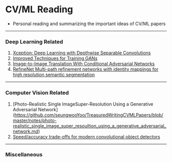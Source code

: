 # CV/ML Reading 
- Personal reading and summarizing the important ideas of CV/ML papers

--------------------

### Deep Learning Related
1. [Xception: Deep Learning with Depthwise Separable Convolutions](https://github.com/seungwooYoo/TreasuredWritingCVMLPapers/blob/master/notes/xception_deep_learning_with_depthwise_separable_convolutions.md) 
2. [Improved Techniques for Training GANs](https://github.com/seungwooYoo/TreasuredWritingCVMLPapers/blob/master/notes/improved_techniques_for_training_GANs.md)
3. [Image-to-Image Translation With Conditional Adversarial Networks](https://github.com/seungwooYoo/TreasuredWritingCVMLPapers/blob/master/notes/Image-to-image_translation_with_conditional_adversarial_networks.md)
4. [RefineNet Multi-path refinement networks with identity mappings for high resolution semantic segmentation](https://github.com/seungwooYoo/TreasuredWritingCVMLPapers/blob/master/notes/RefineNet_Multi_path_refinement_networks_with_identity_mappings_for_high_resolution_semantic_segmentation.md)

-------------------
### Computer Vision Related 
1. [Photo-Realistic Single ImageSuper-Resolution Using a Generative Adversarial Network] (https://github.com/seungwooYoo/TreasuredWritingCVMLPapers/blob/master/notes/photo-realistic_single_image_super_resoultion_using_a_generative_adversarial_network.md) 
2. [Speed/accuracy trade-offs for modern convolutional object detectors](https://github.com/seungwooYoo/TreasuredWritingCVMLPapers/blob/master/notes/speed_accuracy_trade_offs_for_modern_convolutional_object_detectors.md)

---------------------

### Miscellaneous

